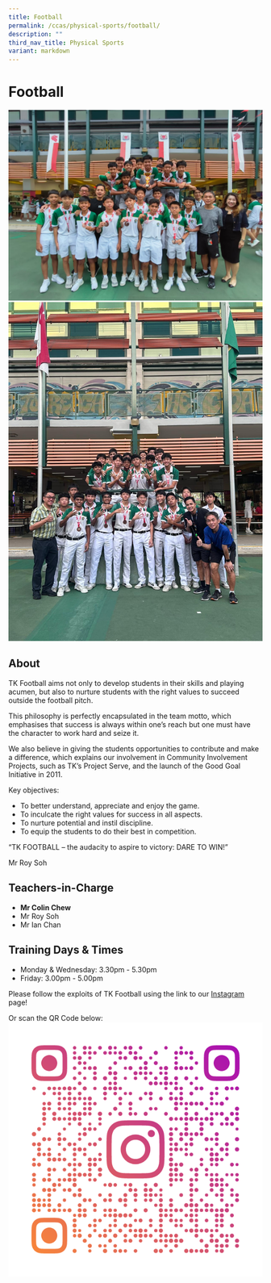 ```yaml
---
title: Football
permalink: /ccas/physical-sports/football/
description: ""
third_nav_title: Physical Sports
variant: markdown
---
```

# Football

 ![](/images/IMG_20240814_WA0005.jpg)<br>
 ![](/images/IMG_20240515_WA0030.jpg)<br>
## **About**

TK Football aims not only to develop students in their skills and playing acumen, but also to nurture students with the right values to succeed outside the football pitch.

This philosophy is perfectly encapsulated in the team motto, which emphasises that success is always within one’s reach but one&nbsp;must have the character to work hard and seize it.

We also believe in giving the students opportunities to contribute and make a difference, which explains our involvement in Community Involvement Projects, such as TK’s Project Serve, and the launch of the Good Goal Initiative in 2011.

Key objectives:

*   To better understand, appreciate and enjoy the game.
*   To inculcate the right values for success in all aspects.
*   To nurture potential and instil discipline.
*   To equip the students to do their best in competition.

“TK FOOTBALL – the audacity to aspire to victory: DARE TO WIN!”

Mr Roy Soh

## **Teachers-in-Charge**

*   **Mr Colin Chew**
*   Mr Roy Soh
*   Mr Ian Chan


## **Training Days &amp; Times**
* Monday &amp; Wednesday: 3.30pm - 5.30pm
* Friday: 3.00pm - 5.00pm

Please follow the exploits of TK Football using the link to our [Instagram](https://www.instagram.com/tkfootball/profilecard/?igsh=MWVub2tvMHBvc3pwNA==) page!

Or scan the QR Code below:
![](/images/IMG_20241015_133740_694.png)